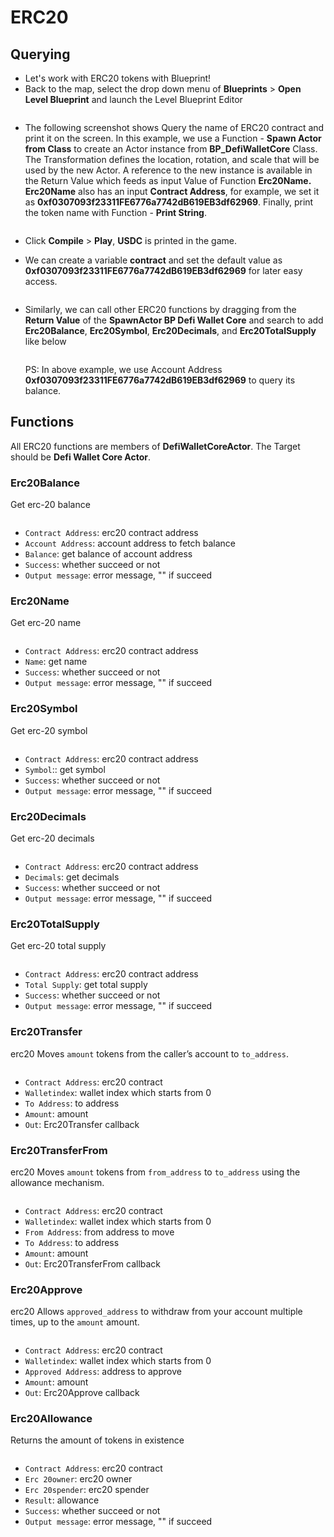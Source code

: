 # ERC20

## Querying

* Let's work with ERC20 tokens with Blueprint!
* Back to the map, select the drop down menu of **Blueprints** > **Open Level Blueprint** and launch the Level Blueprint Editor

<figure><img src="../../../.gitbook/assets/image (5) (2).png" alt=""><figcaption></figcaption></figure>

*   The following screenshot shows Query the name of ERC20 contract and print it on the screen. In this example, we use a Function - **Spawn Actor from Class** to create an Actor instance from **BP\_DefiWalletCore** Class. The Transformation defines the location, rotation, and scale that will be used by the new Actor. A reference to the new instance is available in the Return Value which feeds as input Value of Function **Erc20Name. Erc20Name** also has an input **Contract Address**, for example, we set it as **0xf0307093f23311FE6776a7742dB619EB3df62969**. Finally, print the token name with Function - **Print String**.

    <figure><img src="../../../.gitbook/assets/image (17).png" alt=""><figcaption></figcaption></figure>


* Click **Compile** > **Play**, **USDC** is printed in the game.
* We can create a variable **contract** and set the default value as **0xf0307093f23311FE6776a7742dB619EB3df62969** for later easy access.

<figure><img src="../../../.gitbook/assets/image (19) (1).png" alt=""><figcaption></figcaption></figure>

*   Similarly, we can call other ERC20 functions by dragging from the **Return Value** of the **SpawnActor BP Defi Wallet Core** and search to add **Erc20Balance**, **Erc20Symbol**, **Erc20Decimals**, and **Erc20TotalSupply** like below

    <figure><img src="../../../.gitbook/assets/image (16) (1).png" alt=""><figcaption></figcaption></figure>

    PS: In above example, we use Account Address **0xf0307093f23311FE6776a7742dB619EB3df62969** to query its balance.

## Functions

All ERC20 functions are members of **DefiWalletCoreActor**. The Target should be **Defi Wallet Core Actor**.

### Erc20Balance

Get erc-20 balance

<figure><img src="../../../.gitbook/assets/image (6).png" alt=""><figcaption></figcaption></figure>

* `Contract Address`: erc20 contract address
* `Account Address`: account address to fetch balance
* `Balance`: get balance of account address
* `Success`: whether succeed or not
* `Output message`: error message, "" if succeed



### Erc20Name

Get erc-20 name

<figure><img src="../../../.gitbook/assets/image (5).png" alt=""><figcaption></figcaption></figure>

* `Contract Address`: erc20 contract address
* `Name`: get name
* `Success`: whether succeed or not
* `Output message`: error message, "" if succeed

### Erc20Symbol

Get erc-20 symbol

<figure><img src="../../../.gitbook/assets/image (1).png" alt=""><figcaption></figcaption></figure>

* `Contract Address`: erc20 contract address
* `Symbol`:: get symbol
* `Success`: whether succeed or not
* `Output message`: error message, "" if succeed

### Erc20Decimals

Get erc-20 decimals

<figure><img src="../../../.gitbook/assets/image.png" alt=""><figcaption></figcaption></figure>

* `Contract Address`: erc20 contract address
* `Decimals`: get decimals
* `Success`: whether succeed or not
* `Output message`: error message, "" if succeed

### Erc20TotalSupply

Get erc-20 total supply

<figure><img src="../../../.gitbook/assets/image (4).png" alt=""><figcaption></figcaption></figure>

* `Contract Address`: erc20 contract address
* `Total Supply`: get total supply
* `Success`: whether succeed or not
* `Output message`: error message, "" if succeed



### Erc20Transfer

erc20 Moves `amount` tokens from the caller’s account to `to_address`.

<figure><img src="../../../.gitbook/assets/image (8).png" alt=""><figcaption></figcaption></figure>

* `Contract Address`: erc20 contract
* `Walletindex`: wallet index which starts from 0
* `To Address`: to address
* `Amount`: amount
* `Out`: Erc20Transfer callback

### Erc20TransferFrom

erc20 Moves `amount` tokens from `from_address` to `to_address` using the allowance mechanism.

<figure><img src="../../../.gitbook/assets/image (3).png" alt=""><figcaption></figcaption></figure>

* `Contract Address`: erc20 contract
* `Walletindex`: wallet index which starts from 0
* `From Address`: from address to move
* `To Address`: to address
* `Amount`: amount
* `Out`: Erc20TransferFrom callback

### Erc20Approve

erc20 Allows `approved_address` to withdraw from your account multiple times, up to the `amount` amount.

<figure><img src="../../../.gitbook/assets/image (11).png" alt=""><figcaption></figcaption></figure>

* `Contract Address`: erc20 contract
* `Walletindex`: wallet index which starts from 0
* `Approved Address`: address to approve
* `Amount`: amount
* `Out`: Erc20Approve callback

### Erc20Allowance

Returns the amount of tokens in existence

<figure><img src="../../../.gitbook/assets/image (7).png" alt=""><figcaption></figcaption></figure>

* `Contract Address`: erc20 contract
* `Erc 20owner`: erc20 owner&#x20;
* `Erc 20spender`: erc20 spender
* `Result`: allowance
* `Success`: whether succeed or not
* `Output message`: error message, "" if succeed
